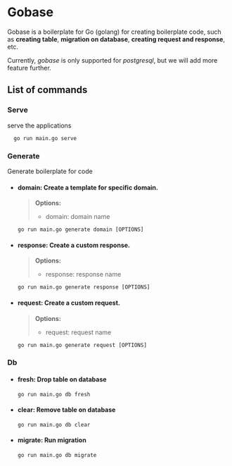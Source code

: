 # Gobase

Gobase is a boilerplate for Go (golang) for creating boilerplate code, such as **creating table**,
**migration on database**, **creating request and response**, etc.

Currently, _gobase_ is only supported for _postgresql_, but we will add more feature further.

## List of commands

### Serve

serve the applications

```
  go run main.go serve
```

### Generate

Generate boilerplate for code

- #### domain: Create a template for specific domain.

  > **Options:**
  >
  > - domain: domain name

  ```
  go run main.go generate domain [OPTIONS]
  ```

- #### response: Create a custom response.

  > **Options:**
  >
  > - response: response name

  ```
  go run main.go generate response [OPTIONS]
  ```

- #### request: Create a custom request.

  > **Options:**
  >
  > - request: request name

  ```
  go run main.go generate request [OPTIONS]
  ```

### Db

- #### fresh: Drop table on database

  ```
  go run main.go db fresh
  ```

- #### clear: Remove table on database

  ```
  go run main.go db clear
  ```

- #### migrate: Run migration
  ```
  go run main.go db migrate
  ```
